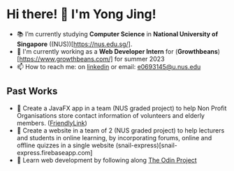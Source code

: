 # Hi there! 👋 I'm Yong Jing!
- 📚 I’m currently studying **Computer Science** in **National University of Singapore** ((NUS))[https://nus.edu.sg/].
- 💼 I'm currently working as a **Web Developer Intern** for (**Growthbeans**)[https://www.growthbeans.com/] for summer 2023
- 📫 How to reach me: on [linkedin](https://www.linkedin.com/in/yong-jing-goh-948605219/) or email: e0693145@u.nus.edu

## Past Works
- 🌱 Create a JavaFX app in a team (NUS graded project) to help Non Profit Organisations store contact information of volunteers and elderly members. ([FriendlyLink](https://github.com/AY2223S2-CS2103T-W12-1/tp))
- 🌱 Create a website in a team of 2 (NUS graded project) to help lecturers and students in online learning, by incorporating forums, online and offline quizzes in a single website (snail-express)[snail-express.firebaseapp.com]
- 🌱 Learn web development by following along [The Odin Project](https://www.theodinproject.com/)

<!--
**gohyongjing/gohyongjing** is a ✨ _special_ ✨ repository because its `README.md` (this file) appears on your GitHub profile.

Here are some ideas to get you started:

- 🔭 I’m currently working on ...
- 🌱 I’m currently learning ...
- 👯 I’m looking to collaborate on ...
- 🤔 I’m looking for help with ...
- 💬 Ask me about ...
- 📫 How to reach me: ...
- 😄 Pronouns: ...
- ⚡ Fun fact: ...
-->
